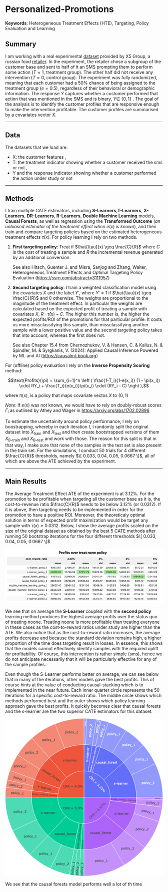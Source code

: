 # Personalized-Promotions
**Keywords**: Heterogeneous Treatment Effects (HTE), Targeting, Policy Evaluation and Learning

## Summary
I am working with a real experimental [dataset](https://ods.ai/competitions/x5-retailhero-uplift-modeling/data) provided by X5 Group, a russian food [retailer](https://www.x5.ru/en/). In the experiment, the retailer chose a subgroup of the customer base and sent to half of it an SMS prompting them to perform some action ($T=1$, treatment group). The other half did not receive any intervention ($T=0$, control group). The experiment was fully randomized, meaning that each customer had a 50% chance of being assigned to the treatment group ($e = 0.5$), regardless of their behavioral or demographic information. The response $Y$ captures whether a customer performed that action that was mentioned in the SMS and is binary, $Y \in$ $`\{0,1\}`$ . The goal of the analysis is to identify the customer profiles that are responsive enough to make the intervention profitable. The customer profiles are summarised by a covariates vector $X$.



---

## Data

The datasets that we load are:
- $\text{X}$: the customer features ,
- $\text{T}$: the treatment indicator showing whether a customer received the sms or not ,
- $\text{Y}$ and the response indicator showing whether a customer performed the action under study or not 

---

## Methods

I train multiple $\text{CATE}$ estimators, including **S-Learners**,**T-Learners**, **X-Learners**, **DR-Learners**, **R-Learners**,  **Double Machine Learning** models,  **Causal Forests**, as well as regression using the **Transformed Outcome** (*an unbiased estimator of the treatment effect when* $e(x)$ *is known*), and then train and compare targeting policies based on the estimated heterogeneous treatment effects $\hat{\tau}(x)$. For policy learning I rely on two methods.

1. **First targeting policy**: Treat if $\hat{\tau}(x) \geq \frac{C}{R}$ where $C$ is the cost of treating a sample and $R$ the incremental revenue generated by an additional conversion.

   See also Hitsch, Guenter J. and Misra, Sanjog and Zhang, Walter, Heterogeneous Treatment Effects and Optimal Targeting Policy Evaluation (https://ssrn.com/abstract=3111957)

  
2. **Second targeting policy**: I train a weighted classification model using the covariates $X$ and the label $Y'$, where $Y' =1$ if $\hat{\tau}(x) \geq \frac{C}{R}$ and $0$ otherwise. The weights are proportional to the magnitude of the treatment effect. In particular the weights are calculated based on the expected profit of treating a sample with covariates $X$, $R\cdot \hat{\tau}(x) -C$. The higher this number is, the higher the expected profits/ROI of the promotions for that particular profile. It costs us more missclassifying this sample, than missclassifying another sample with a lower positive value and the second targeting policy takes that into account, whereas the first does not.  

   See also Chapter 15.4 from Chernozhukov, V. & Hansen, C. & Kallus, N. & Spindler, M. & Syrgkanis, V. (2024): Applied Causal Inference Powered by ML and AI (https://causalml-book.org)  
   

  
For (offline) policy evaluation I rely on the **Inverse Propensity Scoring** method:

$$\text{Profits}(\pi) = \sum_{i=1}^n \left ( \frac{1-T_i}{1-e(x_i)} (1 - \pi(x_i)) \cdot RY_i + \frac{T_i}{e(x_i)}\pi(x_i) \cdot (RY_i - C) \right ),$$

where $\pi(x)$, is a policy that maps covariate vectos $X$ to $`\{0,1\}`$

*Note*: If $e(x)$ was not known, we would have to rely on doubly-robust scores $\Gamma_i$ as outlined by Athey and Wager in https://arxiv.org/abs/1702.02896  



To estimate the uncertainity around policy performance, I rely on boostrapping, whereby in each iteration $t$, I randomly split the original dataset into $X_{\text{train}}$ and $X_{\text{test}}$ and then  create bootstrapped versions of them $X_{\text{B-train}}$ and $X_{\text{B-test}}$ and work with those. The reason for this split is that in that way, I make sure that none of the samples in the test set is also present in the train set. For the simulations, I conduct 50 trials for 4 different $\frac{C}{R}$ thresholds, namely $\[ 0.033, 0.04, 0.05, 0.0667 \]$, all of which are above the $\text{ATE}$ achieved by the experiment.

---


## Main Results
The Average Treatment Effect $\text{ATE}$ of the experiment is at 3.12%. For the promotion to be profitable when targeting all the customer base as it is, the cost-to-revenue ratio $\frac{C}{R}$ needs to be below 3.12% (or 0.0312). If it is above, then targeting needs to be implemented in order for the promotion to have a positive ROI. Moreover, the theoreticaly optimal solution in terms of expected profit maximization would be target any sample with $\tau(x) \geq 0.0312$. Below, I show the average profits scaled on the size of the original dataset as obtained by the best 5 $\text{CATE}$ methods after running 50 bootstrap iterations for the four different thresholds $\[ 0.033, 0.04, 0.05, 0.0667 \]$


![aggregate_performance](/figures/aggregate_performance.png)

We see that on average the **S-Learner** coupled with the **second policy** learning method produces the highest average profits over the status quo of treating noone. Treating noone is more profitable than treating everyone in these cases as the cost-to-reward ratios under study are higher than the $\text{ATE}$. We also notice that as the cost-to-reward ratio increases, the average profits decrease and because the standard deviation remains high, a higher proportion of the time does targeting result in losses. In essence, this shows that the models cannot effectively identify samples with the required uplift for profitability. Of course, this intervention is rather simple (sms), hence we do not anticipate necessarily that it will be particularly effective for any of the sample profiles.


   


Even though the S-Learner performs better on average, we can see below that in many of the iterations, other models gave the best profits. This of course hints at the value of conducting causal-stacking which is to implemented in the near future. Each inner quarter circle represents the 50 iterations for a specific cost-to-reward ratio. The middle circle shows which methods performed best and the outer shows which policy learning approach gave the best profits. It quickly becomes clear that causal forests and the s-learner are the two superior $\text{CATE}$ estimators for this dataset.

![modelperformance](/figures/model_performance.png)

We see that the causal forests model performs well a lot of th time




